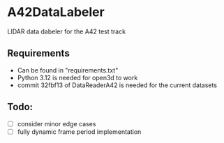 # A42DataLabeler
LIDAR data dabeler for the A42 test track

## Requirements
- Can be found in "requirements.txt"
- Python 3.12 is needed for open3d to work
- commit 32fbf13 of DataReaderA42 is needed for the current datasets

## Todo:
- [ ] consider minor edge cases
- [ ] fully dynamic frame period implementation
